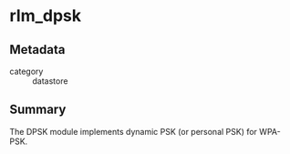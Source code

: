 # rlm_dpsk
## Metadata
<dl>
  <dt>category</dt><dd>datastore</dd>
</dl>

## Summary

The DPSK module implements dynamic PSK (or personal PSK) for WPA-PSK.
